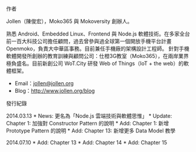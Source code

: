 作者

Jollen（陳俊宏），Moko365 與 Mokoversity 創辦人。

熟悉 Android、Embedded Linux、Frontend 與 Node.js  軟體技術。在多家全台前一百大科技公司擔任顧問，過去曾參與過全球第一個開放手機平台計畫 Openmoko，負責大中華區事務。目前兼任手機廠的架構設計工程師。 針對手機軟體開發所創辦的教育訓練與顧問公司：仕橙3G教室（Moko365），在兩岸業界極負盛名。目前新創公司 WoT.City 研發 Web of Things（IoT + the web）的軟體框架。

- Email：<jollen@jollen.org>
- Blog：http://www.jollen.org/blog

發行紀錄

2014.03.13
	* News: 更名為「Node.js 雲端技術與軟體思惟」
	* Update: Chapter 1: 加強對 Constructor Pattern 的說明
	* Add: Chapter 1: 新增 Prototype Pattern 的說明
	* Add: Chapter 13: 新增更多 Data Model 教學

2014.07.10
	* Add: Chapter 13
	* Add: Chapter 14
	* Add: Chapter 15